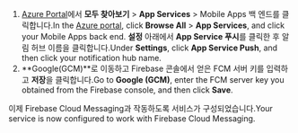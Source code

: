 
1. <span data-ttu-id="524d5-101">[Azure Portal](https://portal.azure.com/)에서 **모두 찾아보기** > **App Services** > Mobile Apps 백 엔드를 클릭합니다.</span><span class="sxs-lookup"><span data-stu-id="524d5-101">In the [Azure portal](https://portal.azure.com/), click **Browse All** > **App Services**, and click your Mobile Apps back end.</span></span> <span data-ttu-id="524d5-102">**설정** 아래에서 **App Service 푸시**를 클릭한 후 알림 허브 이름을 클릭합니다.</span><span class="sxs-lookup"><span data-stu-id="524d5-102">Under **Settings**, click **App Service Push**, and then click your notification hub name.</span></span>
2. <span data-ttu-id="524d5-103">**Google(GCM)**로 이동하고 Firebase 콘솔에서 얻은 FCM 서버 키를 입력하고 **저장**을 클릭합니다.</span><span class="sxs-lookup"><span data-stu-id="524d5-103">Go to **Google (GCM)**, enter the FCM server key you obtained from the Firebase console, and then click **Save**.</span></span>

<span data-ttu-id="524d5-104">이제 Firebase Cloud Messaging과 작동하도록 서비스가 구성되었습니다.</span><span class="sxs-lookup"><span data-stu-id="524d5-104">Your service is now configured to work with Firebase Cloud Messaging.</span></span>

<!-- URLs. -->

<!-- images -->
